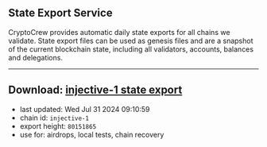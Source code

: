 ## State Export Service
CryptoCrew provides automatic daily state exports for all chains we validate. State export files can be used as genesis files and are a snapshot of the current blockchain state, including all validators, accounts, balances and delegations.

---
**Download: [injective-1 state export](https://dl-eu2.ccvalidators.com/SERVICE/injective/injective-1_export_80151865.json)**
---

- last updated: Wed Jul 31 2024 09:10:59
- chain id: `injective-1`
- export height: `80151865`
- use for: airdrops, local tests, chain recovery
